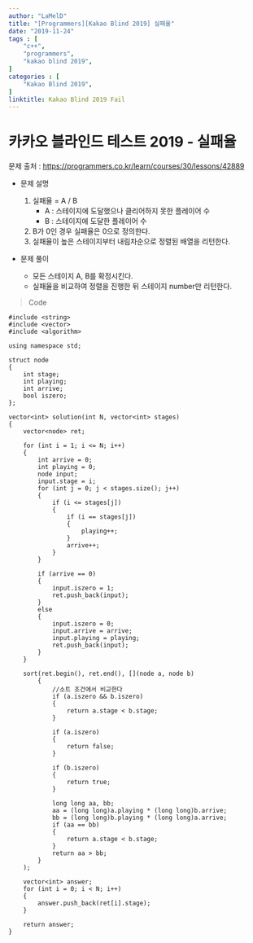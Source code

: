 ```yaml
---
author: "LaMelD"
title: "[Programmers][Kakao Blind 2019] 실패율"
date: "2019-11-24"
tags : [
    "c++",
    "programmers",
    "kakao blind 2019",
]
categories : [
    "Kakao Blind 2019",
]
linktitle: Kakao Blind 2019 Fail
---
```


<h1>카카오 블라인드 테스트 2019 - 실패율</h1>

문제 출처 : <a href="https://programmers.co.kr/learn/courses/30/lessons/42889">https://programmers.co.kr/learn/courses/30/lessons/42889</a>

- 문제 설명
	1. 실패율 = A / B
		- A : 스테이지에 도달했으나 클리어하지 못한 플레이어 수
		- B : 스테이지에 도달한 플레이어 수 
	2. B가 0인 경우 실패율은 0으로 정의한다.
	3. 실패율이 높은 스테이지부터 내림차순으로 정렬된 배열을 리턴한다.
	
- 문제 풀이
	- 모든 스테이지 A, B를 확정시킨다.
	- 실패율을 비교하여 정렬을 진행한 뒤 스테이지 number만 리턴한다.
	
>Code
```
#include <string>
#include <vector>
#include <algorithm>

using namespace std;

struct node
{
	int stage;
	int playing;
	int arrive;
	bool iszero;
};

vector<int> solution(int N, vector<int> stages)
{
	vector<node> ret;

	for (int i = 1; i <= N; i++)
	{
		int arrive = 0;
		int playing = 0;
		node input;
		input.stage = i;
		for (int j = 0; j < stages.size(); j++)
		{
			if (i <= stages[j])
			{
				if (i == stages[j])
				{
					playing++;
				}
				arrive++;
			}
		}

		if (arrive == 0)
		{
			input.iszero = 1;
			ret.push_back(input);
		}
		else
		{
			input.iszero = 0;
			input.arrive = arrive;
			input.playing = playing;
			ret.push_back(input);
		}
	}

	sort(ret.begin(), ret.end(), [](node a, node b)
		{
			//소트 조건에서 비교한다
			if (a.iszero && b.iszero)
			{
				return a.stage < b.stage;
			}

			if (a.iszero)
			{
				return false;
			}

			if (b.iszero)
			{
				return true;
			}

			long long aa, bb;
			aa = (long long)a.playing * (long long)b.arrive;
			bb = (long long)b.playing * (long long)a.arrive;
			if (aa == bb)
			{
				return a.stage < b.stage;
			}
			return aa > bb;
		}
	);

	vector<int> answer;
	for (int i = 0; i < N; i++)
	{
		answer.push_back(ret[i].stage);
	}

	return answer;
}
```
